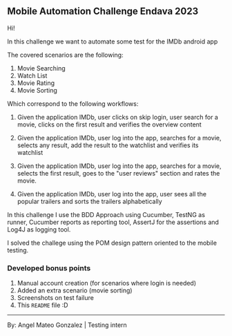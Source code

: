 ## **Mobile Automation Challenge Endava 2023**
Hi!

In this challenge we want to automate some test for the IMDb android app

The covered scenarios are the following:
1. Movie Searching
2. Watch List
3. Movie Rating 
4. Movie Sorting

Which correspond to the following workflows:

1. Given the application IMDb, user clicks on skip login, user search for a movie, clicks on the first result and verifies the overview content

2. Given the application IMDb, user log into the app, searches for a movie, selects any result, add the result to the watchlist and verifies its watchlist​

3. Given the application IMDb, user log into the app, searches for a movie, selects the first result, goes to the "user reviews" section and rates the movie.

4. Given the application IMDb, user log into the app, user sees all the popular trailers and sorts the trailers alphabetically

In this challenge I use the BDD Approach using Cucumber, TestNG as runner, Cucumber reports as reporting tool, AssertJ for the assertions and Log4J as logging tool.

I solved the challege using the POM design pattern oriented to the mobile testing.

### **Developed bonus points**
1. Manual account creation (for scenarios where login is needed)
2. Added an extra scenario (movie sorting)
3. Screenshots on test failure
4. This `README` file :D
-----
By: Angel Mateo Gonzalez | Testing intern 

